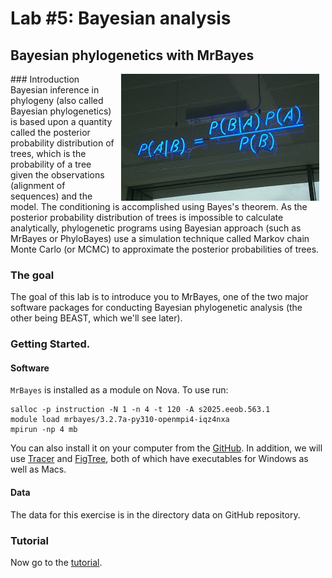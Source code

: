 # Lab #5: Bayesian analysis
## Bayesian phylogenetics with MrBayes
<img src="./bayes_neon.jpg" align="right" hspace="10">
### Introduction
Bayesian inference in phylogeny (also called Bayesian phylogenetics) is based upon a quantity called the posterior probability distribution of trees, which is the probability of a tree given the observations (alignment of sequences) and the model. The conditioning is accomplished using Bayes's theorem. As the posterior probability distribution of trees is impossible to calculate analytically, phylogenetic programs using Bayesian approach (such as MrBayes or PhyloBayes) use a simulation technique called Markov chain Monte Carlo (or MCMC) to approximate the posterior probabilities of trees.

### The goal

The goal of this lab is to introduce you to MrBayes, one of the two major software packages for conducting Bayesian phylogenetic analysis (the other being BEAST, which we'll see later). 

### Getting Started.
#### Software

`MrBayes` is installed as a module on Nova. To use run:
```
salloc -p instruction -N 1 -n 4 -t 120 -A s2025.eeob.563.1  
module load mrbayes/3.2.7a-py310-openmpi4-iqz4nxa
mpirun -np 4 mb
```

You can also install it on your computer from the [GitHub](https://github.com/NBISweden/MrBayes). 
In addition, we will use [Tracer](https://github.com/beast-dev/tracer/releases/tag/v1.7.1) and 
[FigTree](https://github.com/rambaut/figtree/releases), both of which have executables for Windows as well as Macs.

#### Data
The data for this exercise is in the directory data on GitHub repository.


### Tutorial
Now go to the [tutorial](./MrBayes.md).
